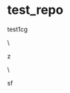 # test_repo
test1cg






















\




z





\
































sf




















































































